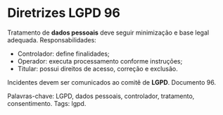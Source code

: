 # Diretrizes LGPD 96

Tratamento de **dados pessoais** deve seguir minimização e base legal adequada.
Responsabilidades:
- Controlador: define finalidades;
- Operador: executa processamento conforme instruções;
- Titular: possui direitos de acesso, correção e exclusão.

Incidentes devem ser comunicados ao comitê de **LGPD**. Documento 96.

Palavras-chave: LGPD, dados pessoais, controlador, tratamento, consentimento.
Tags: lgpd.
